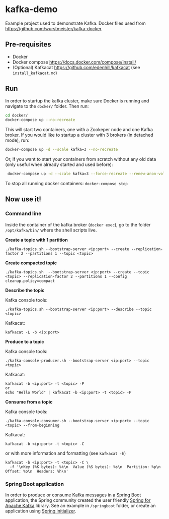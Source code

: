 # kafka-demo
Example project used to demonstrate Kafka. Docker files used from https://github.com/wurstmeister/kafka-docker

## Pre-requisites

- Docker
- Docker compose https://docs.docker.com/compose/install/
- (Optional) Kafkacat https://github.com/edenhill/kafkacat (see `install_kafkacat.md`)

 
## Run

In order to startup the kafka cluster, make sure Docker is running and navigate to the `docker/` folder. Then run:

```bash
cd docker/
docker-compose up --no-recreate
```

This will start two containers, one with a Zookeper node and one Kafka broker. If you would like to startup a cluster with 3 brokers (in detached mode), run:

```bash
docker-compose up -d --scale kafka=3 --no-recreate
```

Or, if you want to start your containers from scratch without any old data (only useful when already started and used before):

```bash
 docker-compose up -d --scale kafka=3 --force-recreate --renew-anon-volumes
```

To stop all running docker containers: `docker-compose stop`

## Now use it!

### Command line

Inside the container of the kafka broker (`docker exec`), go to the folder `/opt/kafka/bin/` where the shell scripts live.

**Create a topic with 1 partition**
```
./kafka-topics.sh --bootstrap-server <ip:port> --create --replication-factor 2 --partitions 1 --topic <topic>
```

**Create compacted topic**
```
./kafka-topics.sh  --bootstrap-server <ip:port> --create --topic <topic> --replication-factor 2 --partitions 1 --config cleanup.policy=compact
```

**Describe the topic**

Kafka console tools:
```
./kafka-topics.sh --bootstrap-server <ip:port> --describe --topic <topic>
```
Kafkacat:
```
kafkacat -L -b <ip:port>
```

**Produce to a topic**

Kafka console tools:
```
./kafka-console-producer.sh --bootstrap-server <ip:port> --topic <topic>
```
Kafkacat:
```
kafkacat -b <ip:port> -t <topic> -P
or
echo "Hello World" | kafkacat -b <ip:port> -t <topic> -P
```

**Consume from a topic**

Kafka console tools:
```
./kafka-console-consumer.sh --bootstrap-server <ip:port> --topic <topic> --from-beginning
```
Kafkacat:
```
kafkacat -b <ip:port> -t <topic> -C
```
or with more information and formatting (see `kafkacat -h`)
```
kafkacat -b <ip:port> -t <topic> -C \
  -f '\nKey (%K bytes): %k\n  Value (%S bytes): %s\n  Partition: %p\n  Offset: %o\n  Headers: %h\n'
```

### Spring Boot application

In order to produce or consume Kafka messages in a Spring Boot application, the Spring community created the user friendly [Spring for Apache Kafka](https://spring.io/projects/spring-kafka) library.
See an example in `/springboot` folder, or create an application using [Spring initializer](https://start.spring.io/#!type=gradle-project&language=java&platformVersion=2.3.4.RELEASE&packaging=jar&jvmVersion=11&groupId=com.example&artifactId=kafka&name=kafka&description=Demo%20kafka-consumer%20project%20with%20Spring%20Boot&packageName=com.example.kafka&dependencies=kafka,devtools).

